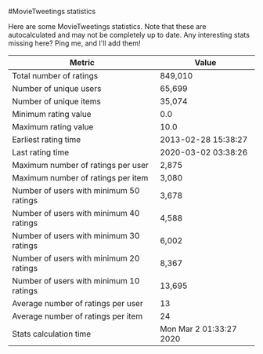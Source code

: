 #MovieTweetings statistics

Here are some MovieTweetings statistics. Note that these are autocalculated and may not be completely up to date. Any interesting stats missing here? Ping me, and I'll add them!

Metric | Value
--- | ---
Total number of ratings                 | 849,010
Number of unique users                  | 65,699
Number of unique items                  | 35,074
Minimum rating value                    | 0.0
Maximum rating value                    | 10.0
Earliest rating time                    | 2013-02-28 15:38:27
Last rating time                        | 2020-03-02 03:38:26
Maximum number of ratings per user      | 2,875
Maximum number of ratings per item      | 3,080
Number of users with minimum 50 ratings | 3,678
Number of users with minimum 40 ratings | 4,588
Number of users with minimum 30 ratings | 6,002
Number of users with minimum 20 ratings | 8,367
Number of users with minimum 10 ratings | 13,695
Average number of ratings per user      | 13
Average number of ratings per item      | 24
Stats calculation time                  | Mon Mar  2 01:33:27 2020


